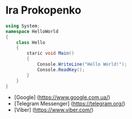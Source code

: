 # Ira Prokopenko

```C#
using System;
namespace HelloWorld
{
	class Hello
	{
		staric void Main()
		{
			Console.WriteLine("Hello World!");
			Console.ReadKey();
		}
	}
}
```

* [Google] (https://www.google.com.ua/)
* [Telegram Messenger] (https://telegram.org/)
* [Viber] (https://www.viber.com/)